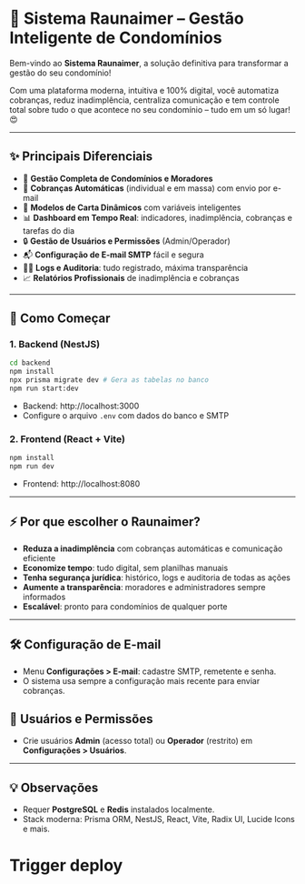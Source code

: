 # 🚀 Sistema Raunaimer – Gestão Inteligente de Condomínios

Bem-vindo ao **Sistema Raunaimer**, a solução definitiva para transformar a gestão do seu condomínio! 

Com uma plataforma moderna, intuitiva e 100% digital, você automatiza cobranças, reduz inadimplência, centraliza comunicação e tem controle total sobre tudo o que acontece no seu condomínio – tudo em um só lugar! 😍

---

## ✨ Principais Diferenciais

- 🏢 **Gestão Completa de Condomínios e Moradores**
- 💸 **Cobranças Automáticas** (individual e em massa) com envio por e-mail
- 📄 **Modelos de Carta Dinâmicos** com variáveis inteligentes
- 📊 **Dashboard em Tempo Real**: indicadores, inadimplência, cobranças e tarefas do dia
- 🔒 **Gestão de Usuários e Permissões** (Admin/Operador)
- 📬 **Configuração de E-mail SMTP** fácil e segura
- 🕵️‍♂️ **Logs e Auditoria**: tudo registrado, máxima transparência
- 📈 **Relatórios Profissionais** de inadimplência e cobranças

---

## 🚦 Como Começar

### 1. Backend (NestJS)
```bash
cd backend
npm install
npx prisma migrate dev # Gera as tabelas no banco
npm run start:dev
```
- Backend: http://localhost:3000
- Configure o arquivo `.env` com dados do banco e SMTP

### 2. Frontend (React + Vite)
```bash
npm install
npm run dev
```
- Frontend: http://localhost:8080

---

## ⚡️ Por que escolher o Raunaimer?
- **Reduza a inadimplência** com cobranças automáticas e comunicação eficiente
- **Economize tempo**: tudo digital, sem planilhas manuais
- **Tenha segurança jurídica**: histórico, logs e auditoria de todas as ações
- **Aumente a transparência**: moradores e administradores sempre informados
- **Escalável**: pronto para condomínios de qualquer porte

---

## 🛠️ Configuração de E-mail
- Menu **Configurações > E-mail**: cadastre SMTP, remetente e senha.
- O sistema usa sempre a configuração mais recente para enviar cobranças.

## 👥 Usuários e Permissões
- Crie usuários **Admin** (acesso total) ou **Operador** (restrito) em **Configurações > Usuários**.

---

## 💡 Observações
- Requer **PostgreSQL** e **Redis** instalados localmente.
- Stack moderna: Prisma ORM, NestJS, React, Vite, Radix UI, Lucide Icons e mais.

# Trigger deploy
